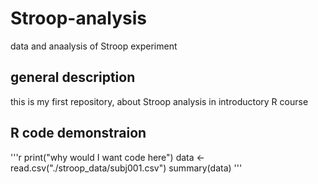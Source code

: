 # Stroop-analysis
data and anaalysis of Stroop experiment
## general description
this is my first repository, about Stroop analysis in introductory R course
## R code demonstraion
'''r
print("why would I want code here")
data <- read.csv("./stroop_data/subj001.csv")
summary(data)
'''
